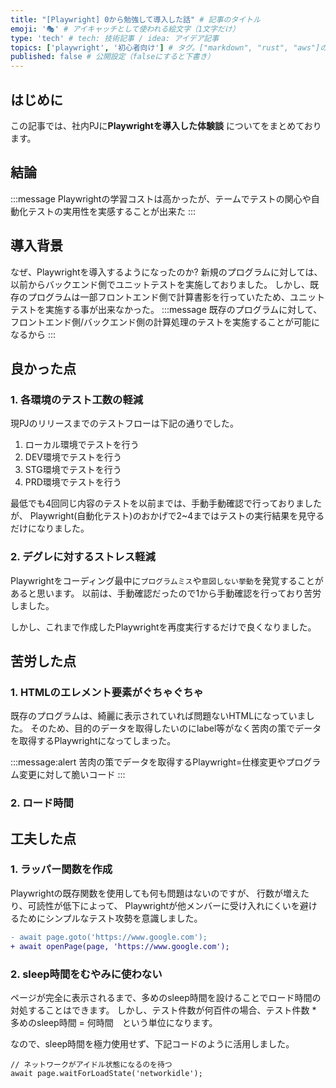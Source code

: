 ```yaml
---
title: "[Playwright] 0から勉強して導入した話" # 記事のタイトル
emoji: '🎭' # アイキャッチとして使われる絵文字（1文字だけ）
type: 'tech' # tech: 技術記事 / idea: アイデア記事
topics: ['playwright', '初心者向け'] # タグ。["markdown", "rust", "aws"]のように指定する
published: false # 公開設定（falseにすると下書き）
---
```


## はじめに
この記事では、社内PJに**Playwrightを導入した体験談** についてをまとめております。

## 結論
:::message
Playwrightの学習コストは高かったが、テームでテストの関心や自動化テストの実用性を実感することが出来た
:::

## 導入背景
なぜ、Playwrightを導入するようになったのか?
新規のプログラムに対しては、以前からバックエンド側でユニットテストを実施しておりました。
しかし、既存のプログラムは一部フロントエンド側で計算書影を行っていたため、ユニットテストを実施する事が出来なかった。
:::message
既存のプログラムに対して、フロントエンド側/バックエンド側の計算処理のテストを実施することが可能になるから
:::

## 良かった点
### 1. 各環境のテスト工数の軽減
現PJのリリースまでのテストフローは下記の通りでした。
1. ローカル環境でテストを行う
2. DEV環境でテストを行う
3. STG環境でテストを行う
4. PRD環境でテストを行う

最低でも4回同じ内容のテストを以前までは、手動手動確認で行っておりましたが、
Playwright(自動化テスト)のおかげで2~4まではテストの実行結果を見守るだけになりました。

### 2. デグレに対するストレス軽減
Playwrightをコーディング最中に`プログラムミス`や`意図しない挙動`を発覚することがあると思います。
以前は、手動確認だったので1から手動確認を行っており苦労しました。

しかし、これまで作成したPlaywrightを再度実行するだけで良くなりました。

## 苦労した点
### 1. HTMLのエレメント要素がぐちゃぐちゃ
既存のプログラムは、綺麗に表示されていれば問題ないHTMLになっていました。
そのため、目的のデータを取得したいのにlabel等がなく苦肉の策でデータを取得するPlaywrightになってしまった。

:::message:alert
苦肉の策でデータを取得するPlaywright=仕様変更やプログラム変更に対して脆いコード
:::

### 2. ロード時間


## 工夫した点
### 1. ラッパー関数を作成
Playwrightの既存関数を使用しても何も問題はないのですが、
行数が増えたり、可読性が低下によって、
Playwrightが他メンバーに受け入れにくいを避けるためにシンプルなテスト攻勢を意識しました。


```diff tsx: サンプル
- await page.goto('https://www.google.com');
+ await openPage(page, 'https://www.google.com');
```


### 2. sleep時間をむやみに使わない
ページが完全に表示されるまで、多めのsleep時間を設けることでロード時間の対処することはできます。
しかし、テスト件数が何百件の場合、テスト件数 * 多めのsleep時間 = 何時間　という単位になります。

なので、sleep時間を極力使用せず、下記コードのように活用しました。

```tsx
// ネットワークがアイドル状態になるのを待つ
await page.waitForLoadState('networkidle');
```